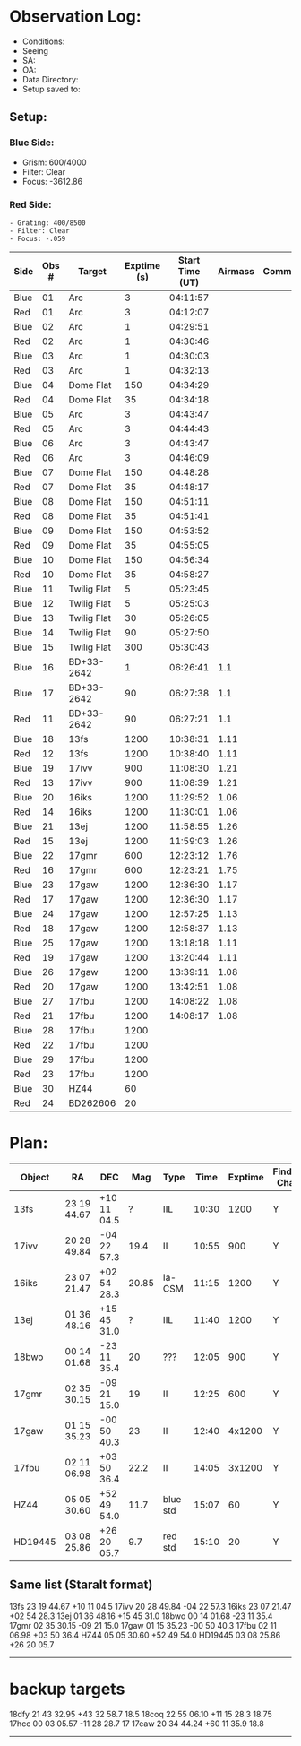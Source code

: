 # Observation Log:
* Conditions: 
* Seeing 
* SA: 
* OA: 
* Data Directory: 
* Setup saved to: 

## Setup:
### Blue Side:
   - Grism: 600/4000
   - Filter: Clear
   - Focus: -3612.86
### Red Side:
    - Grating: 400/8500
    - Filter: Clear
    - Focus: -.059


| Side | Obs #     | Target    | Exptime (s) | Start Time (UT) | Airmass | Comments                                                   |
|------|-----------|-----------|-------------|-----------------|---------|------------------------------------------------------------|
Blue   | 01        | Arc       |      3      | 04:11:57        |         |
Red    | 01        | Arc       |      3      | 04:12:07        |         |
Blue   | 02        | Arc       |      1      | 04:29:51        |         |
Red    | 02        | Arc       |      1      | 04:30:46        |         |
Blue   | 03        | Arc       |      1      | 04:30:03        |         |
Red    | 03        | Arc       |      1      | 04:32:13        |         |
Blue   | 04        | Dome Flat |    150      | 04:34:29        |         |
Red    | 04        | Dome Flat |     35      | 04:34:18        |         |
Blue   | 05        | Arc       |      3      | 04:43:47        |         |
Red    | 05        | Arc       |      3      | 04:44:43        |         |
Blue   | 06        | Arc       |      3      | 04:43:47        |         |
Red    | 06        | Arc       |      3      | 04:46:09        |         |
Blue   | 07        | Dome Flat |    150      | 04:48:28        |         |
Red    | 07        | Dome Flat |     35      | 04:48:17        |         |
Blue   | 08        | Dome Flat |    150      | 04:51:11        |         |
Red    | 08        | Dome Flat |     35      | 04:51:41        |         |
Blue   | 09        | Dome Flat |    150      | 04:53:52        |         |
Red    | 09        | Dome Flat |     35      | 04:55:05        |         |
Blue   | 10        | Dome Flat |    150      | 04:56:34        |         |
Red    | 10        | Dome Flat |     35      | 04:58:27        |         |
Blue   | 11        |Twilig Flat|      5      | 05:23:45        |         |
Blue   | 12        |Twilig Flat|      5      | 05:25:03        |         |
Blue   | 13        |Twilig Flat|     30      | 05:26:05        |         |
Blue   | 14        |Twilig Flat|     90      | 05:27:50        |         |
Blue   | 15        |Twilig Flat|    300      | 05:30:43        |         |
Blue   | 16        | BD+33-2642|      1      | 06:26:41        |   1.1   |
Blue   | 17        | BD+33-2642|     90      | 06:27:38        |   1.1   |
Red    | 11        | BD+33-2642|     90      | 06:27:21        |   1.1   |
Blue   |  18       |  13fs     | 1200        | 10:38:31        |   1.11  |
Red    |  12       |  13fs     | 1200        | 10:38:40        |   1.11  |
Blue   |  19       |  17ivv    |  900        | 11:08:30        |   1.21  |
Red    |  13       |  17ivv    |  900        | 11:08:39        |   1.21  |
Blue   |  20       |  16iks    | 1200        | 11:29:52        |   1.06  |
Red    |  14       |  16iks    | 1200        | 11:30:01        |   1.06  |
Blue   |  21       |  13ej     | 1200        | 11:58:55        |   1.26  |
Red    |  15       |  13ej     | 1200        | 11:59:03        |   1.26  |
Blue   |  22       |  17gmr    |  600        | 12:23:12        |   1.76  |
Red    |  16       |  17gmr    |  600        | 12:23:21        |   1.75  |
Blue   |  23       |  17gaw    | 1200        | 12:36:30        |   1.17  |
Red    |  17       |  17gaw    | 1200        | 12:36:30        |   1.17  |
Blue   |  24       |  17gaw    | 1200        | 12:57:25        |   1.13  |
Red    |  18       |  17gaw    | 1200        | 12:58:37        |   1.13  |
Blue   |  25       |  17gaw    | 1200        | 13:18:18        |   1.11  |
Red    |  19       |  17gaw    | 1200        | 13:20:44        |   1.11  |
Blue   |  26       |  17gaw    | 1200        | 13:39:11        |   1.08  |
Red    |  20       |  17gaw    | 1200        | 13:42:51        |   1.08  |
Blue   |  27       |  17fbu    | 1200        | 14:08:22        |   1.08  |
Red    |  21       |  17fbu    | 1200        | 14:08:17        |   1.08  |
Blue   |  28       |  17fbu    | 1200        | 
Red    |  22       |  17fbu    | 1200        | 
Blue   |  29       |  17fbu    | 1200        | 
Red    |  23       |  17fbu    | 1200        | 
Blue   |  30       |  HZ44     |   60        | 
Red    |  24       |  BD262606 |   20        | 



# Plan:

| Object |     RA       |      DEC    | Mag | Type |        Time      | Exptime   | Finding Chart |
|--------|--------------|-------------|-----|------|------------------|-----------|---------------|
|13fs     |23 19 44.67   |  +10 11 04.5|  ?  | IIL  | 10:30            | 1200      |    Y          |
|17ivv    |20 28 49.84   |  -04 22 57.3|19.4 | II   | 10:55            |  900      |    Y          |
|16iks    |23 07 21.47   |  +02 54 28.3|20.85| Ia-CSM| 11:15           | 1200      |    Y          |
|13ej     |01 36 48.16   |  +15 45 31.0|  ?  | IIL  | 11:40            | 1200      |    Y          |
|18bwo    |00 14 01.68   |  -23 11 35.4| 20  | ???  | 12:05            |  900      |    Y          |
|17gmr    |02 35 30.15   |  -09 21 15.0| 19  | II   | 12:25            |  600      |    Y          |
|17gaw    |01 15 35.23   |  -00 50 40.3| 23  | II   | 12:40            | 4x1200    |    Y          |
|17fbu    |02 11 06.98   |  +03 50 36.4| 22.2| II   | 14:05            | 3x1200    |    Y          |
|HZ44     |05 05 30.60   |  +52 49 54.0| 11.7|blue std | 15:07         |   60      |    Y          |
|HD19445  |03 08 25.86   |  +26 20 05.7| 9.7 | red std | 15:10         |   20      |    Y          |


## Same list  (Staralt format)  
13fs     23 19 44.67     +10 11 04.5
17ivv    20 28 49.84     -04 22 57.3
16iks    23 07 21.47     +02 54 28.3
13ej     01 36 48.16     +15 45 31.0
18bwo    00 14 01.68     -23 11 35.4
17gmr    02 35 30.15     -09 21 15.0
17gaw    01 15 35.23     -00 50 40.3
17fbu    02 11 06.98     +03 50 36.4
HZ44     05 05 30.60     +52 49 54.0
HD19445  03 08 25.86     +26 20 05.7


___________________________________________________________  
# backup targets  
18dfy           21 43 32.95  +43 32 58.7    18.5
18coq           22 55 06.10  +11 15 28.3    18.75
17hcc           00 03 05.57  -11 28 28.7    17
17eaw           20 34 44.24  +60 11 35.9    18.8
____________________________________________________________________________  




